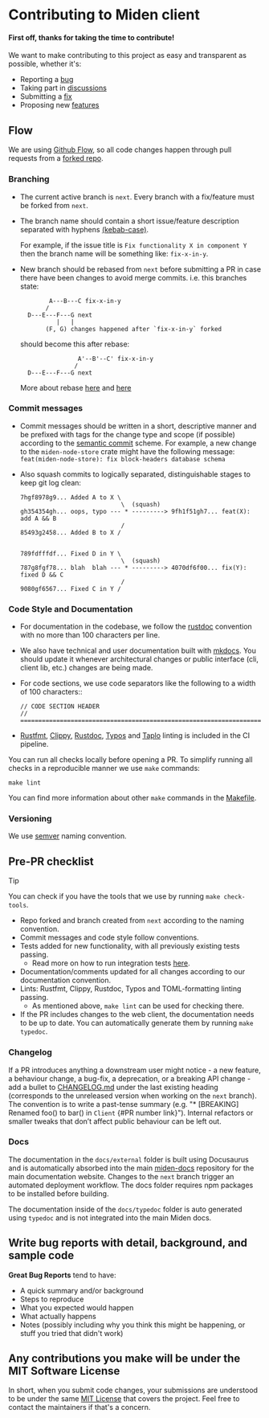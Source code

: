 # Contributing to Miden client

#### First off, thanks for taking the time to contribute!

We want to make contributing to this project as easy and transparent as possible, whether it's:

- Reporting a [bug](https://github.com/0xMiden/miden-client/issues/new)
- Taking part in [discussions](https://github.com/0xMiden/miden-client/discussions)
- Submitting a [fix](https://github.com/0xMiden/miden-client/pulls)
- Proposing new [features](https://github.com/0xMiden/miden-client/issues/new)

## Flow
We are using [Github Flow](https://docs.github.com/en/get-started/quickstart/github-flow), so all code changes happen through pull requests from a [forked repo](https://docs.github.com/en/get-started/quickstart/fork-a-repo).

### Branching
- The current active branch is `next`. Every branch with a fix/feature must be forked from `next`.

- The branch name should contain a short issue/feature description separated with hyphens [(kebab-case)](https://en.wikipedia.org/wiki/Letter_case#Kebab_case).

    For example, if the issue title is `Fix functionality X in component Y` then the branch name will be something like: `fix-x-in-y`.

- New branch should be rebased from `next` before submitting a PR in case there have been changes to avoid merge commits.
i.e. this branches state:
  ```
          A---B---C fix-x-in-y
         /
    D---E---F---G next
            |   |
         (F, G) changes happened after `fix-x-in-y` forked
  ```

  should become this after rebase:


  ```
                  A'--B'--C' fix-x-in-y
                 /
    D---E---F---G next
  ```


  More about rebase [here](https://git-scm.com/docs/git-rebase) and [here](https://www.atlassian.com/git/tutorials/rewriting-history/git-rebase#:~:text=What%20is%20git%20rebase%3F,of%20a%20feature%20branching%20workflow.)


### Commit messages
- Commit messages should be written in a short, descriptive manner and be prefixed with tags for the change type and scope (if possible) according to the [semantic commit](https://gist.github.com/joshbuchea/6f47e86d2510bce28f8e7f42ae84c716) scheme.
For example, a new change to the `miden-node-store` crate might have the following message: `feat(miden-node-store): fix block-headers database schema`

- Also squash commits to logically separated, distinguishable stages to keep git log clean:
    ```
    7hgf8978g9... Added A to X \
                                \  (squash)
    gh354354gh... oops, typo --- * ---------> 9fh1f51gh7... feat(X): add A && B
                                /
    85493g2458... Added B to X /


    789fdfffdf... Fixed D in Y \
                                \  (squash)
    787g8fgf78... blah  blah --- * ---------> 4070df6f00... fix(Y): fixed D && C
                                /
    9080gf6567... Fixed C in Y /
    ```

### Code Style and Documentation
- For documentation in the codebase, we follow the [rustdoc](https://doc.rust-lang.org/rust-by-example/meta/doc.html) convention with no more than 100 characters per line.
- We also have technical and user documentation built with [mkdocs](https://github.com/mkdocs/mkdocs). You should update it whenever architectural changes or public interface (cli, client lib, etc.) changes are being made.
- For code sections, we use code separators like the following to a width of 100 characters::
    ```
    // CODE SECTION HEADER
    // ================================================================================
    ```

- [Rustfmt](https://github.com/rust-lang/rustfmt), [Clippy](https://github.com/rust-lang/rust-clippy), [Rustdoc](https://doc.rust-lang.org/rustdoc/index.html), [Typos](https://github.com/crate-ci/typos) and [Taplo](https://github.com/tamasfe/taplo) linting is included in the CI pipeline. 

You can run all checks locally before opening a PR. To simplify running all checks in a reproducible manner we use `make` commands:

```
make lint
```

You can find more information about other `make` commands in the [Makefile](Makefile).

### Versioning
We use [semver](https://semver.org/) naming convention.

## Pre-PR checklist

> [!TIP]
> You can check if you have the tools that we use by running `make check-tools`.

- Repo forked and branch created from `next` according to the naming convention.
- Commit messages and code style follow conventions.
- Tests added for new functionality, with all previously existing tests passing.
  - Read more on how to run integration tests [here](./tests/README.md).
- Documentation/comments updated for all changes according to our documentation convention.
- Lints: Rustfmt, Clippy, Rustdoc, Typos and TOML-formatting linting passing.
  - As mentioned above, `make lint` can be used for checking there.
- If the PR includes changes to the web client, the documentation needs to be up to date. You can automatically generate them by running `make typedoc`.

### Changelog

If a PR introduces anything a downstream user might notice - a new feature, a behaviour change, a bug-fix, a deprecation, or a breaking API change - add a bullet to [CHANGELOG.md](./CHANGELOG.md) under the last existing heading (corresponds to the unreleased version when working on the `next` branch). The convention is to write a past-tense summary (e.g. "* [BREAKING] Renamed foo() to bar() in `Client` {#PR number link}"). Internal refactors or smaller tweaks that don’t affect public behaviour can be left out.

### Docs

The documentation in the `docs/external` folder is built using Docusaurus and is automatically absorbed into the main [miden-docs](https://github.com/0xMiden/miden-docs) repository for the main documentation website. Changes to the `next` branch trigger an automated deployment workflow. The docs folder requires npm packages to be installed before building.

The documentation inside of the `docs/typedoc` folder is auto generated using `typedoc` and is not integrated into the main Miden docs.

## Write bug reports with detail, background, and sample code

**Great Bug Reports** tend to have:

- A quick summary and/or background
- Steps to reproduce
- What you expected would happen
- What actually happens
- Notes (possibly including why you think this might be happening, or stuff you tried that didn't work)

## Any contributions you make will be under the MIT Software License
In short, when you submit code changes, your submissions are understood to be under the same [MIT License](http://choosealicense.com/licenses/mit/) that covers the project. Feel free to contact the maintainers if that's a concern.
